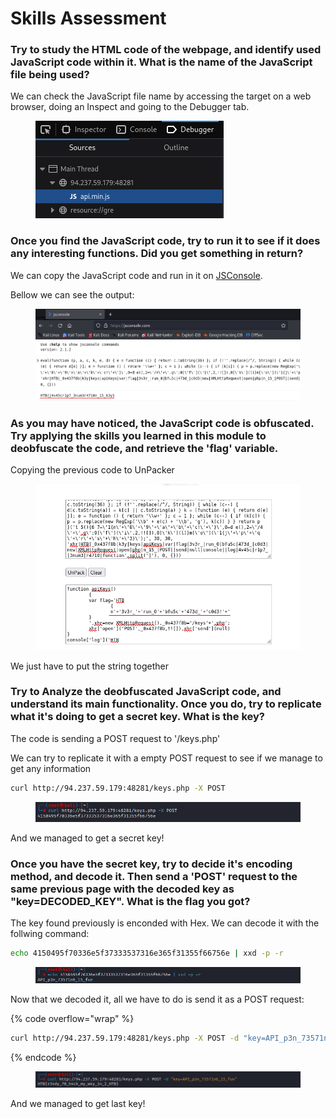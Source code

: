 # Skills Assessment

### Try to study the HTML code of the webpage, and identify used JavaScript code within it. What is the name of the JavaScript file being used?

We can check the JavaScript file name by accessing the target on a web browser, doing an Inspect and going to the Debugger tab.

<figure><img src="../../../.gitbook/assets/image.png" alt=""><figcaption></figcaption></figure>

### Once you find the JavaScript code, try to run it to see if it does any interesting functions. Did you get something in return?

We can copy the JavaScript code and run in it on [JSConsole](https://jsconsole.com/).

Bellow we can see the output:

<figure><img src="../../../.gitbook/assets/image (1).png" alt=""><figcaption></figcaption></figure>

### As you may have noticed, the JavaScript code is obfuscated. Try applying the skills you learned in this module to deobfuscate the code, and retrieve the 'flag' variable.

Copying the previous code to UnPacker

<figure><img src="../../../.gitbook/assets/image (3).png" alt=""><figcaption></figcaption></figure>

We just have to put the string together

### Try to Analyze the deobfuscated JavaScript code, and understand its main functionality. Once you do, try to replicate what it's doing to get a secret key. What is the key?

The code is sending a POST request to '/keys.php'

We can try to replicate it with a empty POST request to see if we manage to get any information

```bash
curl http://94.237.59.179:48281/keys.php -X POST
```

<figure><img src="../../../.gitbook/assets/image (4).png" alt=""><figcaption></figcaption></figure>

And we managed to get a secret key!

### Once you have the secret key, try to decide it's encoding method, and decode it. Then send a 'POST' request to the same previous page with the decoded key as "key=DECODED\_KEY". What is the flag you got?

The key found previously is enconded with Hex. We can decode it with the follwing command:

```bash
echo 4150495f70336e5f37333537316e365f31355f66756e | xxd -p -r
```

<figure><img src="../../../.gitbook/assets/image (5).png" alt=""><figcaption></figcaption></figure>

Now that we decoded it, all we have to do is send it as a POST request:

{% code overflow="wrap" %}
```bash
curl http://94.237.59.179:48281/keys.php -X POST -d "key=API_p3n_73571n6_15_fun"
```
{% endcode %}

<figure><img src="../../../.gitbook/assets/image (6).png" alt=""><figcaption></figcaption></figure>

And we managed to get last key!
